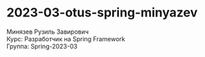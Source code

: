 # 2023-03-otus-spring-minyazev

Минязев Рузиль Завирович  
Курс: Разработчик на Spring Framework  
Группа:  Spring-2023-03  
